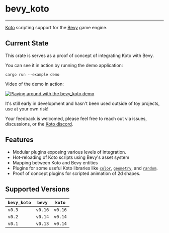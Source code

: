 # bevy_koto

---

[Koto][koto] scripting support for the [Bevy][bevy] game engine.

## Current State

This crate is serves as a proof of concept of integrating Koto with Bevy. 

You can see it in action by running the demo application: 

`cargo run --example demo`

Video of the demo in action:

[![Playing around with the bevy_koto demo](https://img.youtube.com/vi/EqgAEOucBP8/0.jpg)](https://www.youtube.com/watch?v=EqgAEOucBP8)

It's still early in development and hasn't been used outside of toy projects,
use at your own risk!

Your feedback is welcomed, please feel free to reach out via issues,
discussions, or the [Koto discord][discord].

## Features

- Modular plugins exposing various levels of integration.  
- Hot-reloading of Koto scripts using Bevy's asset system
- Mapping between Koto and Bevy entities
- Plugins for some useful Koto libraries like [`color`][koto_color], 
  [`geometry`][koto_geometry], and [`random`][koto_random].
- Proof of concept plugins for scripted animation of 2d shapes.

## Supported Versions

| `bevy_koto` | `bevy`  | `koto`  |
| ----------- | ------- | ------- |
| `v0.3`      | `v0.16` | `v0.16` |
| `v0.2`      | `v0.14` | `v0.14` |
| `v0.1`      | `v0.13` | `v0.14` |

[bevy]: https://bevyengine.org
[discord]: https://discord.gg/JeV8RuK4CT
[koto]: https://koto.dev
[koto_color]: https://koto.dev/docs/next/libs/color
[koto_geometry]: https://koto.dev/docs/next/libs/geometry
[koto_random]: https://koto.dev/docs/next/libs/random
